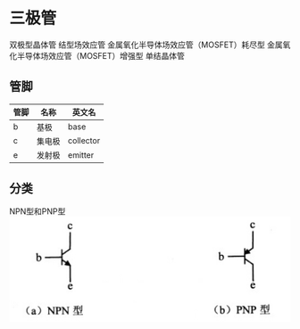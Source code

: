 # 三极管
双极型晶体管
结型场效应管
金属氧化半导体场效应管（MOSFET）耗尽型
金属氧化半导体场效应管（MOSFET）增强型
单结晶体管
## 管脚
| 管脚 | 名称   | 英文名    |
|------|--------|-----------|
| b    | 基极   | base      |
| c    | 集电极 | collector |
| e    | 发射极 | emitter   |
## 分类
NPN型和PNP型
![](../../Image/PNP_NPN.jpg)
